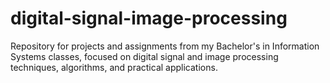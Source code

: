 # digital-signal-image-processing
Repository for projects and assignments from my Bachelor's in Information Systems classes, focused on digital signal and image processing techniques, algorithms, and practical applications.
